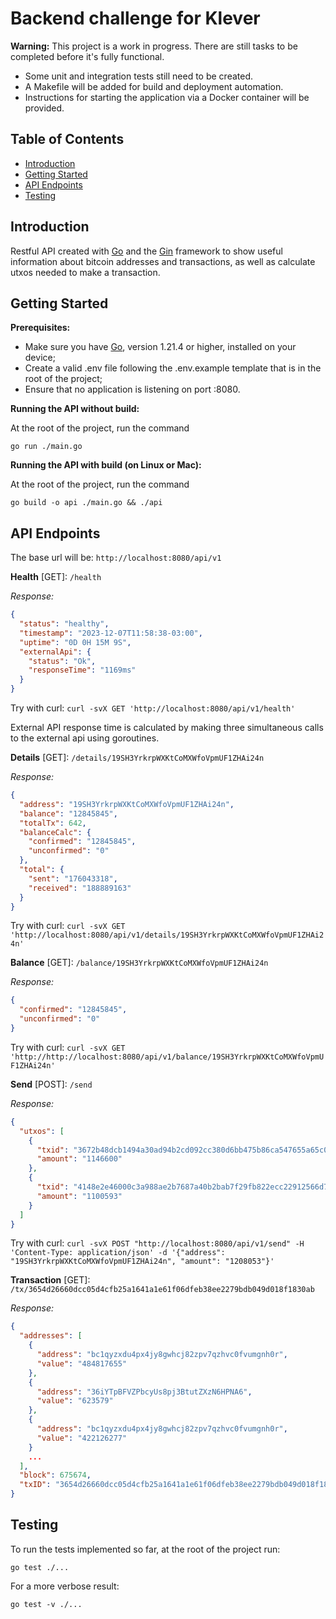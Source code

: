 # Backend challenge for Klever

**Warning:** This project is a work in progress. There are still tasks to be completed before it's fully functional. 

- Some unit and integration tests still need to be created. 
- A Makefile will be added for build and deployment automation.
- Instructions for starting the application via a Docker container will be provided.

## Table of Contents

- [Introduction](#introduction)
- [Getting Started](#getting-started)
- [API Endpoints](#api-endpoints)
- [Testing](#testing)

## Introduction

Restful API created with [Go](https://go.dev/) and the [Gin](https://gin-gonic.com/) framework to show useful information about bitcoin addresses and transactions, as well as calculate utxos needed to make a transaction.
## Getting Started

**Prerequisites:**

- Make sure you have [Go](https://go.dev/), version 1.21.4 or higher, installed on your device;
- Create a valid .env file following the .env.example template that is in the root of the project;
- Ensure that no application is listening on port :8080.

**Running the API without build:**

At the root of the project, run the command 

```shell
go run ./main.go
```

**Running the API with build (on Linux or Mac):**

At the root of the project, run the command 

```shell
go build -o api ./main.go && ./api
```


## API Endpoints

The base url will be: `http://localhost:8080/api/v1`

**Health** [GET]: `/health`

_Response:_

```json
{
  "status": "healthy",
  "timestamp": "2023-12-07T11:58:38-03:00",
  "uptime": "0D 0H 15M 9S",
  "externalApi": {
    "status": "Ok",
    "responseTime": "1169ms"
  }
}
```

Try with curl: `curl -svX GET 'http://localhost:8080/api/v1/health'`

External API response time is calculated by making three simultaneous calls to the external api using goroutines.

**Details** [GET]: `/details/19SH3YrkrpWXKtCoMXWfoVpmUF1ZHAi24n`

_Response:_

```json
{
  "address": "19SH3YrkrpWXKtCoMXWfoVpmUF1ZHAi24n",
  "balance": "12845845",
  "totalTx": 642,
  "balanceCalc": {
    "confirmed": "12845845",
    "unconfirmed": "0"
  },
  "total": {
    "sent": "176043318",
    "received": "188889163"
  }
}
```

Try with curl: `curl -svX GET 'http://localhost:8080/api/v1/details/19SH3YrkrpWXKtCoMXWfoVpmUF1ZHAi24n'`

**Balance** [GET]: `/balance/19SH3YrkrpWXKtCoMXWfoVpmUF1ZHAi24n`

_Response:_

```json
{
  "confirmed": "12845845",
  "unconfirmed": "0"
}
```

Try with curl: `curl -svX GET 'http://http://localhost:8080/api/v1/balance/19SH3YrkrpWXKtCoMXWfoVpmUF1ZHAi24n'`

**Send** [POST]: `/send`

_Response:_

```json
{
  "utxos": [
    {
      "txid": "3672b48dcb1494a30ad94b2cd092cc380d6bb475b86ca547655a65c0c27941e5",
      "amount": "1146600"
    },
    {
      "txid": "4148e2e46000c3a988ae2b7687a40b2bab7f29fb822ecc22912566d7b74330a4",
      "amount": "1100593"
    }
  ]
}
```

Try with curl: `curl -svX POST "http://localhost:8080/api/v1/send" -H 'Content-Type: application/json' -d '{"address": "19SH3YrkrpWXKtCoMXWfoVpmUF1ZHAi24n", "amount": "1208053"}'`

**Transaction** [GET]: `/tx/3654d26660dcc05d4cfb25a1641a1e61f06dfeb38ee2279bdb049d018f1830ab`

_Response:_

```json
{
  "addresses": [
    {
      "address": "bc1qyzxdu4px4jy8gwhcj82zpv7qzhvc0fvumgnh0r",
      "value": "484817655"
    },
    {
      "address": "36iYTpBFVZPbcyUs8pj3BtutZXzN6HPNA6",
      "value": "623579"
    },
    {
      "address": "bc1qyzxdu4px4jy8gwhcj82zpv7qzhvc0fvumgnh0r",
      "value": "422126277"
    }
    ...
  ],
  "block": 675674,
  "txID": "3654d26660dcc05d4cfb25a1641a1e61f06dfeb38ee2279bdb049d018f1830ab"
}
```


## Testing

To run the tests implemented so far, at the root of the project run:

```shell
go test ./...
```

For a more verbose result:

```shell
go test -v ./...
```
